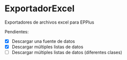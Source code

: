 # ExportadorExcel
Exportadores de archivos excel para EPPlus

Pendientes:
 - [x] Descargar una fuente de datos
 - [x] Descargar múltiples listas de datos
 - [ ] Descargar múltiples listas de datos (diferentes clases)
